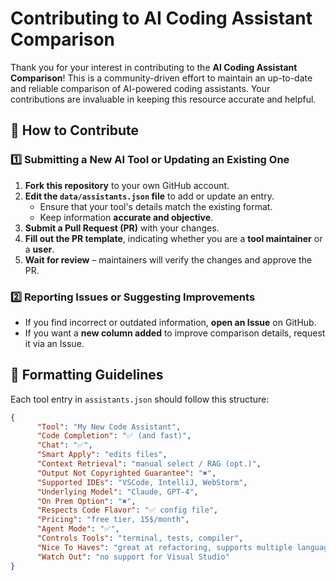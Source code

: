 # Contributing to AI Coding Assistant Comparison

Thank you for your interest in contributing to the **AI Coding Assistant Comparison**! This is a community-driven effort to maintain an up-to-date and reliable comparison of AI-powered coding assistants. Your contributions are invaluable in keeping this resource accurate and helpful.

## 🚀 How to Contribute

### 1️⃣ Submitting a New AI Tool or Updating an Existing One
1. **Fork this repository** to your own GitHub account.
2. **Edit the `data/assistants.json` file** to add or update an entry.
   - Ensure that your tool's details match the existing format.
   - Keep information **accurate and objective**.
3. **Submit a Pull Request (PR)** with your changes.
4. **Fill out the PR template**, indicating whether you are a **tool maintainer** or a **user**.
5. **Wait for review** – maintainers will verify the changes and approve the PR.

### 2️⃣ Reporting Issues or Suggesting Improvements
- If you find incorrect or outdated information, **open an Issue** on GitHub.
- If you want a **new column added** to improve comparison details, request it via an Issue.

## 📄 Formatting Guidelines
Each tool entry in `assistants.json` should follow this structure:
```json
{
      "Tool": "My New Code Assistant",
      "Code Completion": "✅ (and fast)",
      "Chat": "✅",
      "Smart Apply": "edits files",
      "Context Retrieval": "manual select / RAG (opt.)",
      "Output Not Copyrighted Guarantee": "✖️",
      "Supported IDEs": "VSCode, IntelliJ, WebStorm",
      "Underlying Model": "Claude, GPT-4",
      "On Prem Option": "✖️",
      "Respects Code Flavor": "✅ config file",
      "Pricing": "free tier, 15$/month",
      "Agent Mode": "✅",
      "Controls Tools": "terminal, tests, compiler",
      "Nice To Haves": "great at refactoring, supports multiple languages",
      "Watch Out": "no support for Visual Studio"
}
```
